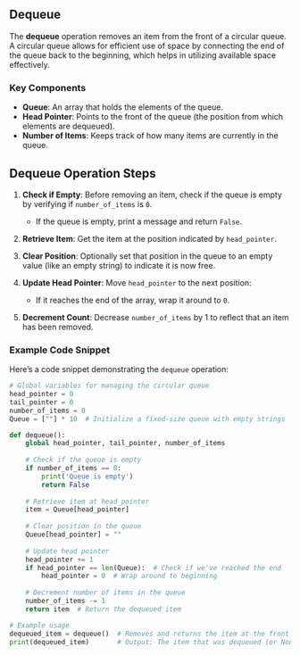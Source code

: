 ## Dequeue

The **dequeue** operation removes an item from the front of a circular queue. A circular queue allows for efficient use of space by connecting the end of the queue back to the beginning, which helps in utilizing available space effectively.

### Key Components

- **Queue**: An array that holds the elements of the queue.
- **Head Pointer**: Points to the front of the queue (the position from which elements are dequeued).
- **Number of Items**: Keeps track of how many items are currently in the queue.

## Dequeue Operation Steps

1. **Check if Empty**: Before removing an item, check if the queue is empty by verifying if `number_of_items` is `0`.
   - If the queue is empty, print a message and return `False`.

2. **Retrieve Item**: Get the item at the position indicated by `head_pointer`.

3. **Clear Position**: Optionally set that position in the queue to an empty value (like an empty string) to indicate it is now free.

4. **Update Head Pointer**: Move `head_pointer` to the next position:
   - If it reaches the end of the array, wrap it around to `0`.
   
5. **Decrement Count**: Decrease `number_of_items` by 1 to reflect that an item has been removed.

### Example Code Snippet

Here’s a code snippet demonstrating the `dequeue` operation:

```python
# Global variables for managing the circular queue
head_pointer = 0
tail_pointer = 0
number_of_items = 0
Queue = [""] * 10  # Initialize a fixed-size queue with empty strings

def dequeue():
    global head_pointer, tail_pointer, number_of_items
    
    # Check if the queue is empty
    if number_of_items == 0:
        print('Queue is empty')
        return False
    
    # Retrieve item at head_pointer
    item = Queue[head_pointer]
    
    # Clear position in the queue
    Queue[head_pointer] = ""
    
    # Update head pointer
    head_pointer += 1
    if head_pointer == len(Queue):  # Check if we've reached the end
        head_pointer = 0  # Wrap around to beginning
    
    # Decrement number of items in the queue
    number_of_items -= 1  
    return item  # Return the dequeued item

# Example usage
dequeued_item = dequeue()  # Removes and returns the item at the front of the queue
print(dequeued_item)       # Output: The item that was dequeued (or None if empty)